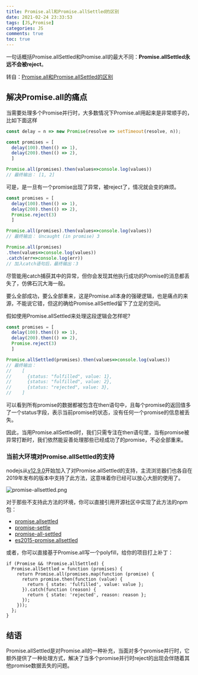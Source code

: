 ```yaml
---
title: Promise.all和Promise.allSettled的区别
date: 2021-02-24 23:33:53
tags: [JS,Promise]
categories: JS
comments: true
toc: true
---
```


一句话概括Promise.allSettled和Promise.all的最大不同：**Promise.allSettled永远不会被reject**。

<!--more-->


转自：[Promise.all和Promise.allSettled的区别](https://segmentfault.com/a/1190000023413699)

## 解决Promise.all的痛点

当需要处理多个Promise并行时，大多数情况下Promise.all用起来是非常顺手的，比如下面这样

```js
const delay = n => new Promise(resolve => setTimeout(resolve, n));

const promises = [
  delay(100).then(() => 1),
  delay(200).then(() => 2),
  ]

Promise.all(promises).then(values=>console.log(values))
// 最终输出： [1, 2]
```

可是，是一旦有一个promise出现了异常，被reject了，情况就会变的麻烦。

```js
const promises = [
  delay(100).then(() => 1),
  delay(200).then(() => 2),
  Promise.reject(3)
  ]

Promise.all(promises).then(values=>console.log(values))
// 最终输出： Uncaught (in promise) 3

Promise.all(promises)
.then(values=>console.log(values))
.catch(err=>console.log(err))
// 加入catch语句后，最终输出：3
```

尽管能用catch捕获其中的异常，但你会发现其他执行成功的Promise的消息都丢失了，仿佛石沉大海一般。

要么全部成功，要么全部重来，这是Promise.all本身的强硬逻辑，也是痛点的来源，不能说它错，但这的确给Promise.allSettled留下了立足的空间。

假如使用Promise.allSettled来处理这段逻辑会怎样呢?

```js
const promises = [
  delay(100).then(() => 1),
  delay(200).then(() => 2),
  Promise.reject(3)
  ]

Promise.allSettled(promises).then(values=>console.log(values))
// 最终输出： 
//    [
//      {status: "fulfilled", value: 1},
//      {status: "fulfilled", value: 2},
//      {status: "rejected", value: 3},
//    ]
```

可以看到所有promise的数据都被包含在then语句中，且每个promise的返回值多了一个status字段，表示当前promise的状态，没有任何一个promise的信息被丢失。

因此，当用Promise.allSettled时，我们只需专注在then语句里，当有promise被异常打断时，我们依然能妥善处理那些已经成功了的promise，不必全部重来。

### 当前大环境对Promise.allSettled的支持

nodejs从[v12.9.0](https://nodejs.org/en/blog/release/v12.9.0/)开始加入了对Promise.allSettled的支持，主流浏览器们也各自在2019年发布的版本中支持了此方法，这意味着你已经可以放心大胆的使用了。

![promise-allsettled.png](https://image-static.segmentfault.com/292/869/2928695017-5f20c43ed364c_articlex)

对于那些不支持此方法的环境，你可以直接引用开源社区中实现了此方法的npm包：

- [promise.allsettled](https://www.npmjs.com/package/promise.allsettled)
- [promise-settle](https://www.npmjs.com/package/promise-settle)
- [promise-all-settled](https://www.npmjs.com/package/promise-all-settled)
- [es2015-promise.allsettled](https://www.npmjs.com/package/es2015-promise.allsettled)

或者，你可以直接基于Promise.all写一个polyfill，给你的项目打上补丁：

```
if (Promise && !Promise.allSettled) {
  Promise.allSettled = function (promises) {
    return Promise.all(promises.map(function (promise) {
      return promise.then(function (value) {
        return { state: 'fulfilled', value: value };
      }).catch(function (reason) {
        return { state: 'rejected', reason: reason };
      });
    }));
  };
}
```

## 结语

Promise.allSettled是对Promise.all的一种补充，当面对多个promise并行时，它额外提供了一种处理方式，解决了当多个promise并行时reject的出现会伴随着其他promise数据丢失的问题。



